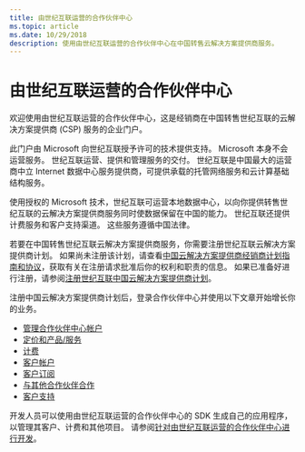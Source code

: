 ```yaml
---
title: 由世纪互联运营的合作伙伴中心
ms.topic: article
ms.date: 10/29/2018
description: 使用由世纪互联运营的合作伙伴中心在中国转售云解决方案提供商服务。
---
```

   
# <a name="partner-center-operated-by-21vianet"></a>由世纪互联运营的合作伙伴中心

欢迎使用由世纪互联运营的合作伙伴中心，这是经销商在中国转售世纪互联的云解决方案提供商 (CSP) 服务的企业门户。 

此门户由 Microsoft 向世纪互联授予许可的技术提供支持。 Microsoft 本身不会运营服务。 世纪互联运营、提供和管理服务的交付。 世纪互联是中国最大的运营商中立 Internet 数据中心服务提供商，可提供承载的托管网络服务和云计算基础结构服务。 

使用授权的 Microsoft 技术，世纪互联可运营本地数据中心，以向你提供转售世纪互联的云解决方案提供商服务同时使数据保留在中国的能力。 世纪互联还提供计费服务和客户支持渠道。 这些服务遵循中国法律。

若要在中国转售世纪互联云解决方案提供商服务，你需要注册世纪互联云解决方案提供商计划。 如果尚未注册该计划，请查看[中国云解决方案提供商经销商计划指南和协议](csp-program-guide-and-agreements.md)，获取有关在注册请求批准后你的权利和职责的信息。 如果已准备好进行注册，请参阅[注册世纪互联中国云解决方案提供商计划](enrolling-in-the-csp-program.md)。

注册中国云解决方案提供商计划后，登录合作伙伴中心并使用以下文章开始增长你的业务。  
   
-   [管理合作伙伴中心帐户](partner-center-account-setup.md)
-   [定价和产品/服务](see-offers-and-pricing.md)
-   [计费](billing.md)
-   [客户帐户](customer-accounts.md)
-   [客户订阅](customer-subscriptions.md)
-   [与其他合作伙伴合作](work-with-other-partners.md)
-   [客户支持](customer-support.md)

开发人员可以使用由世纪互联运营的合作伙伴中心的 SDK 生成自己的应用程序，以管理其客户、计费和其他项目。 请参阅[针对由世纪互联运营的合作伙伴中心进行开发](develop-for-partner-center.md)。